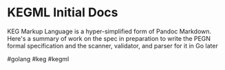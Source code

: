 # KEGML Initial Docs

KEG Markup Language is a hyper-simplified form of Pandoc Markdown.
Here's a summary of work on the spec in preparation to write the PEGN
formal specification and the scanner, validator, and parser for it in Go
later

#golang #keg #kegml
